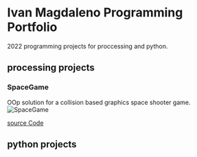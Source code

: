 # Ivan Magdaleno Programming Portfolio

2022 programming projects for proccessing and python.

## processing projects 

### SpaceGame
OOp solution for a collision based graphics space shooter game.
![SpaceGame]()

[source Code]()

## python projects 
